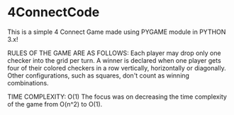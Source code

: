 # 4ConnectCode
This is a simple 4 Connect Game made using PYGAME module in PYTHON 3.x!

RULES OF THE GAME ARE AS FOLLOWS:
Each player may drop only one checker into the grid per turn. A winner is declared when one player gets four of their colored checkers in a row vertically, horizontally or diagonally. Other configurations, such as squares, don't count as winning combinations.

TIME COMPLEXITY: O(1)
The focus was on decreasing the time complexity of the game from O(n^2) to O(1).
